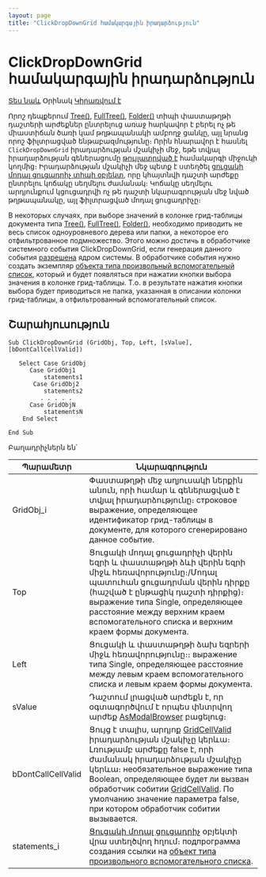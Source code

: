 ```yaml
---
layout: page
title: "ClickDropDownGrid համակարգային իրադարձություն"
---
```


# ClickDropDownGrid համակարգային իրադարձություն

[Տես նաև](../scriptstproced.html) Օրինակ [Կիրառվում է](../Defs/doc.html)

Որոշ դեպքերում [Tree()](../Types/Tree().md), [FullTree()](../Types/FULLTREE().md), [Folder()](../Types/Folder().md) տիպի փաստաթղթի դաշտերի արժեքներ ընտրելուց առաջ հարկավոր է բերել ոչ թե 
միաստիճան ծառի կամ թղթապանակի ամբողջ ցանկը, այլ նրանց որոշ ֆիլտրացված ենթաբազմությունը։ Որին  հնարավոր է հասնել `ClickDropDownGrid` իրադարձության մշակիչի մեջ, եթե տվյալ իրադարձության գեներացումը [թույլատրված է](../Functions/ASDOC/ClickDropDownEvent.html) համակարգի միջուկի կողմից։ Իրադարձության  մշակիչի մեջ պետք է ստեղծել [ցուցակի մոդալ ցուցադրիչ տիպի օբյեկտ](../Functions/AsModalBrowser.md), որը կհայտնվի դաշտի արժեքը ընտրելու կոճակը սեղմելու ժամանակ։ Կոճակը սեղմելու արդյունքում կցուցադրվի ոչ թե դաշտի նկարագրության մեջ նված թղթապանակը, այլ ֆիլտրացված մոդալ ցուցադրիչը։

В некоторых случаях, при выборе значений в колонке грид-таблицы документа типа [Tree()](../Types/Tree().html), [FullTree()](../Types/FULLTREE().html),
[Folder()](../Types/Folder().html), необходимо приводить не весь список одноуровневого дерева или папки, а некоторое его отфильтрованное подмножество. Этого можно достичь в обработчике системного события 
ClickDropDownGrid, если генерация данного события [разрешена](../Functions/ASDOC/ClickDropDownEvent.html)
ядром системы. В обработчике события нужно создать экземпляр [объекта типа произвольный вспомогательный список](../Functions/AsModalBrowser.html), который и будет появляться при нажатии кнопки выбора значения в колонке грид-таблицы. Т.о. в результате нажатия кнопки выбора будет приводиться не папка, указанная в описании колонки грид-таблицы, а отфильтрованный вспомогательный список.



## Շարահյուսություն

```as4x
Sub ClickDropDownGrid (GridObj, Top, Left, [sValue], [bDontCallCellValid])

   Select Case GridObj
      Case GridObj1
          statements1
       Case GridObj2
          statements2
         . . . . .
      Case GridObjN
          statementsN
    End Select     

End Sub
```

Բաղադրիչներն են՝


| Պարամետր | Նկարագրություն |
|--|--|
| GridObj_i | Փաստաթղթի մեջ աղյուսակի ներքին անուն, որի համար և գեներացված է տվյալ իրադարձությունը։ строковое выражение, определяющее идентификатор грид-таблицы в документе, для которого сгенерировано данное событие. |
| Top | Ցուցակի մոդալ ցուցադրիչի վերին եզրի և փաստաթղթի ձևի վերին եզրի միջև հեռավորությունը։/Մոդալ պատուհան ցուցադրման վերին դիրքը (հաշված է ընթացիկ դաշտի դիրքից)։ выражение типа Single, определяющее расстояние между верхним краем вспомогательного списка и верхним краем формы документа. |
| Left | Ցուցակի և փաստաթղթի ձախ եզրերի միջև հեռավորությունը։։ выражение типа Single, определяющее расстояние между левым краем вспомогательного списка и левым краем формы документа. |
| sValue | Դաշտում լրացված արժեքն է, որ օգտագործվում է որպես փնտրվող արժեք [AsModalBrowser](../Functions/AsModalBrowser.md) բացելուց։ |
| bDontCallCellValid | Ցույց է տալիս, արդյոք [GridCellValid](GridCellValid.html) իրադարձության մշակիչը կերևա։ Լռությամբ արժեքը false է, որի ժամանակ իրադարձության մշակիչը կերևա։ необязательное выражение типа Boolean, определяющее будет ли вызван обработчик собитии 	[GridCellValid](GridCellValid.html). По умолчанию значение параметра false, при котором обработчик собитии вызывается. |
| statements_i | [Ցուցակի մոդալ ցուցադրիչ](../Functions/AsModalBrowser.md) օբյեկտի վրա ստեղծվող հղում։ подпрограмма создания ссылки на [объект типа произвольного вспомогательного списка](../Functions/AsModalBrowser.md). |
